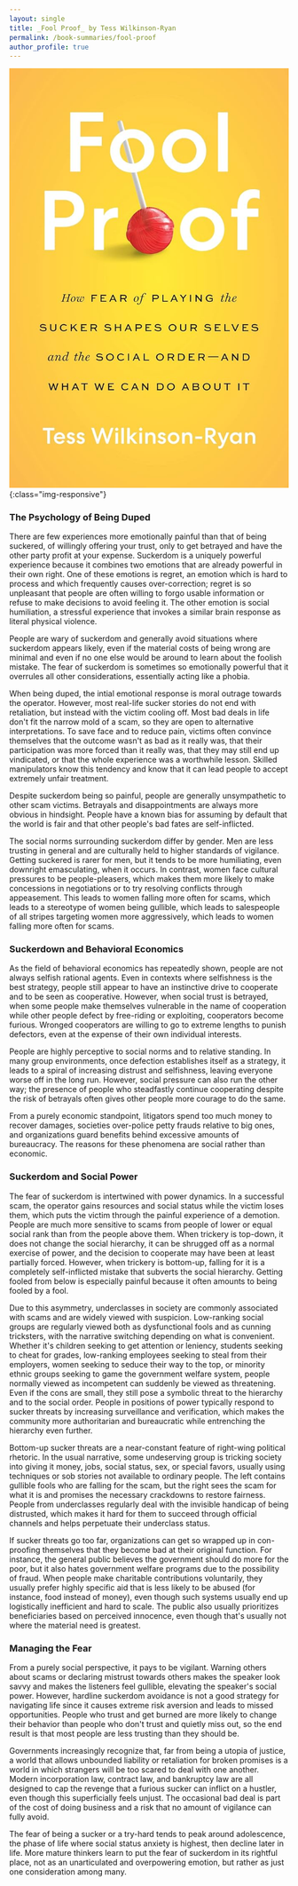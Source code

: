 ```yaml
---
layout: single
title: _Fool Proof_ by Tess Wilkinson-Ryan
permalink: /book-summaries/fool-proof
author_profile: true
---
```


![Fool Proof](/assets/images/fool-proof.jpg){:class="img-responsive"}

### The Psychology of Being Duped

There are few experiences more emotionally painful than that of being suckered, of willingly offering your trust, only to get betrayed and have the other party profit at your expense.
Suckerdom is a uniquely powerful experience because it combines two emotions that are already powerful in their own right.
One of these emotions is regret, an emotion which is hard to process and which frequently causes over-correction; regret is so unpleasant that people are often willing to forgo usable information or refuse to make decisions to avoid feeling it.
The other emotion is social humiliation, a stressful experience that invokes a similar brain response as literal physical violence.

People are wary of suckerdom and generally avoid situations where suckerdom appears likely, even if the material costs of being wrong are minimal and even if no one else would be around to learn about the foolish mistake.
The fear of suckerdom is sometimes so emotionally powerful that it overrules all other considerations, essentially acting like a phobia.

When being duped, the intial emotional response is moral outrage towards the operator.
However, most real-life sucker stories do not end with retaliation, but instead with the victim cooling off.
Most bad deals in life don't fit the narrow mold of a scam, so they are open to alternative interpretations.
To save face and to reduce pain, victims often convince themselves that the outcome wasn't as bad as it really was, that their participation was more forced than it really was, that they may still end up vindicated, or that the whole experience was a worthwhile lesson.
Skilled manipulators know this tendency and know that it can lead people to accept extremely unfair treatment.

Despite suckerdom being so painful, people are generally unsympathetic to other scam victims.
Betrayals and disappointments are always more obvious in hindsight.
People have a known bias for assuming by default that the world is fair and that other people's bad fates are self-inflicted.

The social norms surrounding suckerdom differ by gender.
Men are less trusting in general and are culturally held to higher standards of vigilance.
Getting suckered is rarer for men, but it tends to be more humiliating, even downright emasculating, when it occurs.
In contrast, women face cultural pressures to be people-pleasers, which makes them more likely to make concessions in negotiations or to try resolving conflicts through appeasement.
This leads to women falling more often for scams, which leads to a stereotype of women being gullible, which leads to salespeople of all stripes targeting women more aggressively, which leads to women falling more often for scams.

### Suckerdown and Behavioral Economics

As the field of behavioral economics has repeatedly shown, people are not always selfish rational agents.
Even in contexts where selfishness is the best strategy, people still appear to have an instinctive drive to cooperate and to be seen as cooperative.
However, when social trust is betrayed, when some people make themselves vulnerable in the name of cooperation while other people defect by free-riding or exploiting, cooperators become furious.
Wronged cooperators are willing to go to extreme lengths to punish defectors, even at the expense of their own individual interests.

People are highly perceptive to social norms and to relative standing.
In many group environments, once defection establishes itself as a strategy, it leads to a spiral of increasing distrust and selfishness, leaving everyone worse off in the long run.
However, social pressure can also run the other way; the presence of people who steadfastly continue cooperating despite the risk of betrayals often gives other people more courage to do the same.

From a purely economic standpoint, litigators spend too much money to recover damages, societies over-police petty frauds relative to big ones, and organizations guard benefits behind excessive amounts of bureaucracy.
The reasons for these phenomena are social rather than economic.

### Suckerdom and Social Power

The fear of suckerdom is intertwined with power dynamics.
In a successful scam, the operator gains resources and social status while the victim loses them, which puts the victim through the painful experience of a demotion.
People are much more sensitive to scams from people of lower or equal social rank than from the people above them.
When trickery is top-down, it does not change the social hierarchy, it can be shrugged off as a normal exercise of power, and the decision to cooperate may have been at least partially forced.
However, when trickery is bottom-up, falling for it is a completely self-inflicted mistake that subverts the social hierarchy.
Getting fooled from below is especially painful because it often amounts to being fooled by a fool.

Due to this asymmetry, underclasses in society are commonly associated with scams and are widely viewed with suspicion.
Low-ranking social groups are regularly viewed both as dysfunctional fools and as cunning tricksters, with the narrative switching depending on what is convenient.
Whether it's children seeking to get attention or leniency, students seeking to cheat for grades, low-ranking employees seeking to steal from their employers, women seeking to seduce their way to the top, or minority ethnic groups seeking to game the government welfare system, people normally viewed as incompetent can suddenly be viewed as threatening.
Even if the cons are small, they still pose a symbolic threat to the hierarchy and to the social order.
People in positions of power typically respond to sucker threats by increasing surveillance and verification, which makes the community more authoritarian and bureaucratic while entrenching the hierarchy even further.

Bottom-up sucker threats are a near-constant feature of right-wing political rhetoric.
In the usual narrative, some undeserving group is tricking society into giving it money, jobs, social status, sex, or special favors, usually using techniques or sob stories not available to ordinary people.
The left contains gullible fools who are falling for the scam, but the right sees the scam for what it is and promises the necessary crackdowns to restore fairness.
People from underclasses regularly deal with the invisible handicap of being distrusted, which makes it hard for them to succeed through official channels and helps perpetuate their underclass status.

If sucker threats go too far, organizations can get so wrapped up in con-proofing themselves that they become bad at their original function.
For instance, the general public believes the government should do more for the poor, but it also hates government welfare programs due to the possibility of fraud.
When people make charitable contributions voluntarily, they usually prefer highly specific aid that is less likely to be abused (for instance, food instead of money), even though such systems usually end up logistically inefficient and hard to scale.
The public also usually prioritizes beneficiaries based on perceived innocence, even though that's usually not where the material need is greatest.

### Managing the Fear

From a purely social perspective, it pays to be vigilant.
Warning others about scams or declaring mistrust towards others makes the speaker look savvy and makes the listeners feel gullible, elevating the speaker's social power.
However, hardline suckerdom avoidance is not a good strategy for navigating life since it causes extreme risk aversion and leads to missed opportunities.
People who trust and get burned are more likely to change their behavior than people who don't trust and quietly miss out, so the end result is that most people are less trusting than they should be.

Governments increasingly recognize that, far from being a utopia of justice, a world that allows unbounded liability or retaliation for broken promises is a world in which strangers will be too scared to deal with one another.
Modern incorporation law, contract law, and bankruptcy law are all designed to cap the revenge that a furious sucker can inflict on a hustler, even though this superficially feels unjust.
The occasional bad deal is part of the cost of doing business and a risk that no amount of vigilance can fully avoid.

The fear of being a sucker or a try-hard tends to peak around adolescence, the phase of life where social status anxiety is highest, then decline later in life.
More mature thinkers learn to put the fear of suckerdom in its rightful place, not as an unarticulated and overpowering emotion, but rather as just one consideration among many.

